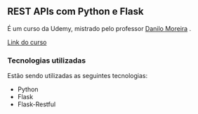 ## REST APIs com Python e Flask
É um curso da Udemy, mistrado pelo professor [Danilo Moreira](https://www.linkedin.com/in/odanilomoreira/) . 

[Link do curso](https://www.udemy.com/course/rest-apis-com-python-e-flask/)




### Tecnologias utilizadas
Estão sendo utilizadas as seguintes tecnologias:
- Python
- Flask
- Flask-Restful
